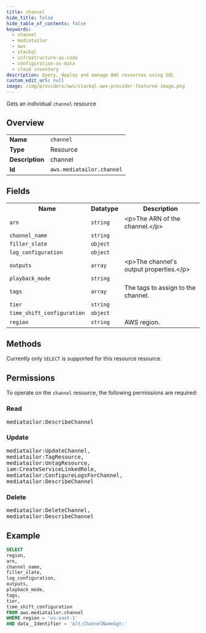 ```yaml
---
title: channel
hide_title: false
hide_table_of_contents: false
keywords:
  - channel
  - mediatailor
  - aws
  - stackql
  - infrastructure-as-code
  - configuration-as-data
  - cloud inventory
description: Query, deploy and manage AWS resources using SQL
custom_edit_url: null
image: /img/providers/aws/stackql-aws-provider-featured-image.png
---
```

Gets an individual <code>channel</code> resource

## Overview
<table><tbody>
<tr><td><b>Name</b></td><td><code>channel</code></td></tr>
<tr><td><b>Type</b></td><td>Resource</td></tr>
<tr><td><b>Description</b></td><td>channel</td></tr>
<tr><td><b>Id</b></td><td><code>aws.mediatailor.channel</code></td></tr>
</tbody></table>

## Fields
<table><tbody>
<tr><th>Name</th><th>Datatype</th><th>Description</th></tr>
<tr><td><code>arn</code></td><td><code>string</code></td><td>&lt;p&gt;The ARN of the channel.&lt;&#x2F;p&gt;</td></tr>
<tr><td><code>channel_name</code></td><td><code>string</code></td><td></td></tr>
<tr><td><code>filler_slate</code></td><td><code>object</code></td><td></td></tr>
<tr><td><code>log_configuration</code></td><td><code>object</code></td><td></td></tr>
<tr><td><code>outputs</code></td><td><code>array</code></td><td>&lt;p&gt;The channel's output properties.&lt;&#x2F;p&gt;</td></tr>
<tr><td><code>playback_mode</code></td><td><code>string</code></td><td></td></tr>
<tr><td><code>tags</code></td><td><code>array</code></td><td>The tags to assign to the channel.</td></tr>
<tr><td><code>tier</code></td><td><code>string</code></td><td></td></tr>
<tr><td><code>time_shift_configuration</code></td><td><code>object</code></td><td></td></tr>
<tr><td><code>region</code></td><td><code>string</code></td><td>AWS region.</td></tr>

</tbody></table>

## Methods
Currently only <code>SELECT</code> is supported for this resource resource.

## Permissions

To operate on the <code>channel</code> resource, the following permissions are required:

### Read
<pre>
mediatailor:DescribeChannel</pre>

### Update
<pre>
mediatailor:UpdateChannel,
mediatailor:TagResource,
mediatailor:UntagResource,
iam:CreateServiceLinkedRole,
mediatailor:ConfigureLogsForChannel,
mediatailor:DescribeChannel</pre>

### Delete
<pre>
mediatailor:DeleteChannel,
mediatailor:DescribeChannel</pre>


## Example
```sql
SELECT
region,
arn,
channel_name,
filler_slate,
log_configuration,
outputs,
playback_mode,
tags,
tier,
time_shift_configuration
FROM aws.mediatailor.channel
WHERE region = 'us-east-1'
AND data__Identifier = '&lt;ChannelName&gt;'
```
